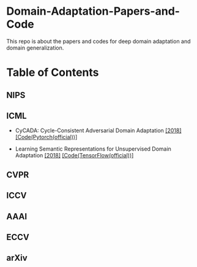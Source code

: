 # Domain-Adaptation-Papers-and-Code

This repo is about the papers and codes for deep domain adaptation and domain generalization. 

Table of Contents
=================



## NIPS

## ICML

* CyCADA: Cycle-Consistent Adversarial Domain Adaptation [[2018]](http://proceedings.mlr.press/v80/hoffman18a.html) [[Code(Pytorch(official))]](https://github.com/jhoffman/cycada_release)

* Learning Semantic Representations for Unsupervised Domain Adaptation [[2018]](http://proceedings.mlr.press/v80/xie18c.html) [[Code(TensorFlow(official))]](https://github.com/Mid-Push/Moving-Semantic-Transfer-Network)

## CVPR



## ICCV


## AAAI


## ECCV


## arXiv
